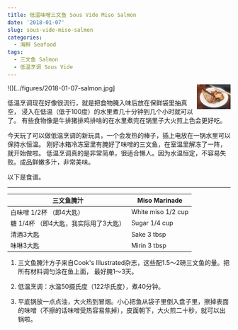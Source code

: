 ```yaml
---
title: 低温味噌三文鱼 Sous Vide Miso Salmon
date: '2018-01-07'
slug: sous-vide-miso-salmon
categories:
  - 海鲜 Seafood
tags:
  - 三文鱼 Salmon
  - 低温烹调 Sous Vide
---
```


<img src="../figures/2018-01-07-salmon.jpg" style="max-width:15%;min-width:40px;float:right;" alt="Github repo">
!()[../figures/2018-01-07-salmon.jpg]

低温烹调现在好像很流行，就是把食物腌入味后放在保鲜袋里抽真空，
浸入在低温（低于100度）的水里煮几十分钟到几个小时就可以了。
有些食物像是牛排猪排鸡排啥的在水里煮完在锅里子大火煎上色会更好吃。

今天玩了可以做低温烹调的新玩具，一个会发热的棒子，插上电放在一锅水里可以保持水恒温。
刚好冰箱冷冻室里有腌好了味噌的三文鱼，在室温里解冻了一阵，就开始做啦。
低温烹调真的是非常简单，很适合懒人。因为水温恒定，不容易失败。成品鲜嫩多汁，非常美味。

以下是食谱。

___
|三文鱼腌汁               |Miso Marinade            |
|-------------------------|-------------------------|
|白味噌 1/2杯 （即4大匙） |White miso 1/2 cup       |
|糖 1/4杯 （即4大匙，我实际用了3大匙） |Sugar 1/4 cup       |
|清酒3大匙                |Sake 3 tbsp              |
|味啉3大匙                |Mirin 3 tbsp             |

1. 三文鱼腌汁方子来自Cook's Illustrated杂志，这些配1.5～2磅三文鱼的量。把所有材料调匀涂在鱼上面，
最好腌1～3天。

2. 低温烹调：水温50摄氏度（122华氏度），煮40分钟。
3. 平底锅放一点点油，大火热到冒烟。小心把鱼从袋子里倒入盘子里，擦掉表面的味噌（不擦的话味噌受热容易焦掉），皮面朝下，大火煎二十秒，就可以出锅啦。


